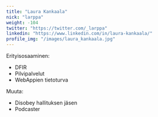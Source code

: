 ```yaml
---
title: "Laura Kankaala"
nick: "larppa"
weight: -104
twitter: "https://twitter.com/_larppa"
linkedin: "https://www.linkedin.com/in/laura-kankaala/"
profile_img: "/images/laura_kankaala.jpg"
---
```


Erityisosaaminen:
* DFIR
* Pilvipalvelut 
* WebAppien tietoturva

Muuta:
* Disobey hallituksen jäsen
* Podcaster
